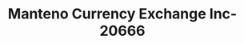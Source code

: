 ---
f_zip-code: 60950
f_state-code: IL
title: Manteno Currency Exchange Inc-20666
f_phone: 815-468-6950
f_city-only: Manteno
f_address: 50 N Locust Street Manteno
f_location-unique-id: '20666'
slug: manteno-currency-exchange-inc-20666
updated-on: '2024-05-30T13:46:58.046Z'
created-on: '2024-05-30T13:36:59.803Z'
published-on: '2024-05-30T13:54:32.469Z'
f_city-state: cms/city/manteno-il.md
f_company: cms/company/manteno-currency-exchange-inc.md
f_state: cms/state/illinois.md
layout: '[payday-loan].html'
tags: payday-loan
---